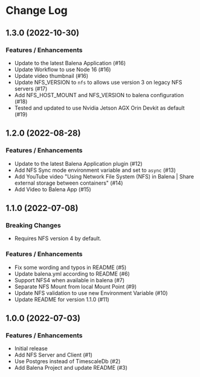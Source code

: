 # Change Log

## 1.3.0 (2022-10-30)

### Features / Enhancements

- Update to the latest Balena Application (#16)
- Update Workflow to use Node 16 (#16)
- Update video thumbnail (#16)
- Update NFS_VERSION to `nfs` to allows use version 3 on legacy NFS servers (#17)
- Add NFS_HOST_MOUNT and NFS_VERSION to balena configuration (#18)
- Tested and updated to use Nvidia Jetson AGX Orin Devkit as default (#19)

## 1.2.0 (2022-08-28)

### Features / Enhancements

- Update to the latest Balena Application plugin (#12)
- Add NFS Sync mode environment variable and set to `async` (#13)
- Add YouTube video "Using Network File System (NFS) in Balena | Share external storage between containers" (#14)
- Add Video to Balena App (#15)

## 1.1.0 (2022-07-08)

### Breaking Changes

- Requires NFS version 4 by default.

### Features / Enhancements

- Fix some wording and typos in README (#5)
- Update balena.yml according to README (#6)
- Support NFS4 when available in balena (#7)
- Separate NFS Mount from local Mount Point (#9)
- Update NFS validation to use new Environment Variable (#10)
- Update README for version 1.1.0 (#11)

## 1.0.0 (2022-07-03)

### Features / Enhancements

- Initial release
- Add NFS Server and Client (#1)
- Use Postgres instead of TimescaleDb (#2)
- Add Balena Project and update README (#3)
